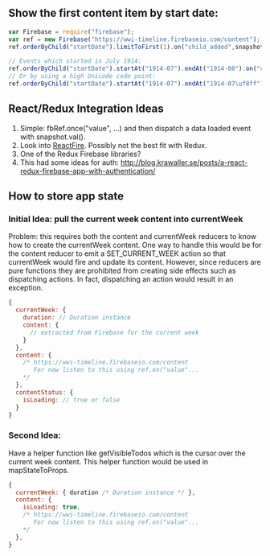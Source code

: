 ## Show the first content item by start date:

```javascript
var Firebase = require("firebase");
var ref = new Firebase("https://wwi-timeline.firebaseio.com/content");
ref.orderByChild("startDate").limitToFirst(1).on("child_added",snapshot =>  console.log(snapshot.val()))

// Events which started in July 1914:
ref.orderByChild("startDate").startAt("1914-07").endAt("1914-08").on("child_added",snapshot => console.log(snapshot.val()))
// Or by using a high Unicode code point:
ref.orderByChild("startDate").startAt("1914-07").endAt("1914-07\uf8ff").on("child_added",snapshot => console.log(snapshot.val()))
```

## React/Redux Integration Ideas

1. Simple: fbRef.once("value", ...) and then dispatch a data loaded event with snapshot.val().
1. Look into [ReactFire](https://www.firebase.com/docs/web/libraries/react/). Possibly not the best fit with Redux.
1. One of the Redux Firebase libraries?
1. This had some ideas for auth: http://blog.krawaller.se/posts/a-react-redux-firebase-app-with-authentication/

## How to store app state

### Initial Idea: pull the current week content into currentWeek

Problem: this requires both the content and currentWeek reducers to know how to create the currentWeek content. One way to handle this would be for the content reducer to emit a SET_CURRENT_WEEK action so that currentWeek would fire and update its content. However, since reducers are pure functions they are prohibited from creating side effects such as dispatching actions. In fact, dispatching an action would result in an exception.

```javascript
{
  currentWeek: {
    duration: // Duration instance
    content: {
      // extracted from Firebase for the current week
    }
  },
  content: {
    /* https://wwi-timeline.firebaseio.com/content
       For now listen to this using ref.on("value"...
    */
  },
  contentStatus: {
    isLoading: // true or false
  }
}
```

### Second Idea:

Have a helper function like getVisibleTodos which is the cursor over the current week content. This helper function would be used in mapStateToProps.

```javascript
{
  currentWeek: { duration /* Duration instance */ },
  content: {
    isLoading: true,
    /* https://wwi-timeline.firebaseio.com/content
       For now listen to this using ref.on("value"...
    */
  },
}
```
